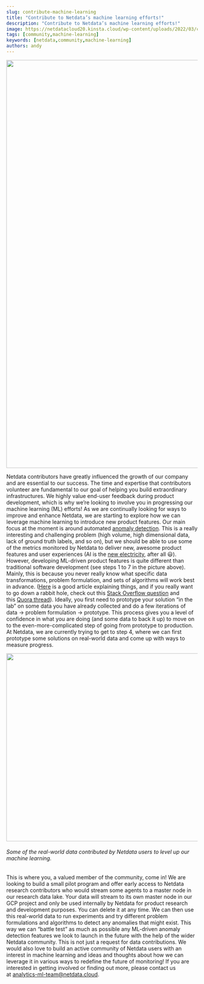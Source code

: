 ```yaml
---
slug: contribute-machine-learning
title: "Contribute to Netdata’s machine learning efforts!"
description: "Contribute to Netdata’s machine learning efforts!"
image: https://netdatacloud20.kinsta.cloud/wp-content/uploads/2022/03/contribute-machine-learning.png
tags: [community,machine-learning]
keywords: [netdata,community,machine-learning]
authors: andy
---
```


<!--truncate-->

<img class="alignnone size-full wp-image-16783" src="https://netdatacloud20.kinsta.cloud/wp-content/uploads/2022/03/contribute-machine-learning.png" alt="" width="991" height="1072" />

Netdata contributors have greatly influenced the growth of our company and are essential to our success. The time and expertise that contributors volunteer are fundamental to our goal of helping you build extraordinary infrastructures. We highly value end-user feedback during product development, which is why we’re looking to involve you in progressing our machine learning (ML) efforts! <span id="more-2975"></span>As we are continually looking for ways to improve and enhance Netdata, we are starting to explore how we can leverage machine learning to introduce new product features. Our main focus at the moment is around automated <a href="https://en.wikipedia.org/wiki/Anomaly_detection">anomaly detection</a>. This is a really interesting and challenging problem (high volume, high dimensional data, lack of ground truth labels, and so on), but we should be able to use some of the metrics monitored by Netdata to deliver new, awesome product features and user experiences (AI is the <a href="https://www.gsb.stanford.edu/insights/andrew-ng-why-ai-new-electricity">new electricity</a>, after all 😃). However, developing ML-driven product features is quite different than traditional software development (see steps 1 to 7 in the picture above). Mainly, this is because you never really know what specific data transformations, problem formulation, and sets of algorithms will work best in advance. (<a href="https://www.kdnuggets.com/2019/09/no-free-lunch-data-science.html">Here</a> is a good article explaining things, and if you really want to go down a rabbit hole, check out this <a href="https://ai.stackexchange.com/questions/15650/what-are-the-implications-of-the-no-free-lunch-theorem-for-machine-learning">Stack Overflow question</a> and this <a href="https://www.quora.com/What-does-the-No-Free-Lunch-theorem-mean-for-machine-learning-In-what-ways-do-popular-ML-algorithms-overcome-the-limitations-set-by-this-theorem">Quora thread</a>). Ideally, you first need to prototype your solution “in the lab” on some data you have already collected and do a few iterations of data → problem formulation → prototype. This process gives you a level of confidence in what you are doing (and some data to back it up) to move on to the even-more-complicated step of going from prototype to production. At Netdata, we are currently trying to get to step 4, where we can first prototype some solutions on real-world data and come up with ways to measure progress.

<img class="alignnone size-full wp-image-16785" src="https://netdatacloud20.kinsta.cloud/wp-content/uploads/2022/03/contribute-machine-learning-charts-980x494-1.jpeg" alt="" width="980" height="494" />
<h6>Some of the real-world data contributed by Netdata users to level up our machine learning.</h6>
This is where you, a valued member of the community, come in! We are looking to build a small pilot program and offer early access to Netdata research contributors who would stream some agents to a master node in our research data lake. Your data will stream to its own master node in our GCP project and only be used internally by Netdata for product research and development purposes. You can delete it at any time. We can then use this real-world data to run experiments and try different problem formulations and algorithms to detect any anomalies that might exist. This way we can “battle test” as much as possible any ML-driven anomaly detection features we look to launch in the future with the help of the wider Netdata community. This is not just a request for data contributions. We would also love to build an active community of Netdata users with an interest in machine learning and ideas and thoughts about how we can leverage it in various ways to redefine the future of monitoring! If you are interested in getting involved or finding out more, please contact us at <a href="mailto:analytics-ml-team@netdata.cloud">analytics-ml-team@netdata.cloud</a>.
